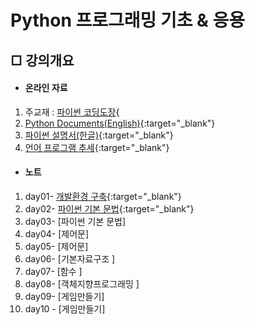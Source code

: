 # Python 프로그래밍 기초 & 응용


## □ 강의개요

- #### 온라인 자료

1. 주교재 : [파이썬 코딩도장](https://dojang.io/course/view.php?id=7){
2. [Python Documents(English)](https://docs.python.org/3/){:target="_blank"}
3. [파이썬 설명서(한글)](https://docs.python.org/ko/3.9/contents.html){:target="_blank"}
4. [언어 프로그램 추세](https://tiobe.com/tiobe-index/){:target="_blank"}

- #### 노트

1. day01- [개발환경 구축](./note/day01.md){:target="_blank"}
2. day02- [파이썬 기본 문법](./note/day02.md){:target="_blank"}
3. day03- [파이썬 기본 문법]
4. day04- [제어문]
5. day05- [제어문]
6. day06- [기본자료구조 ]
7. day07- [함수 ]
8. day08- [객체지향프로그래밍 ]
9. day09- [게임만들기]
10. day10 - [게임만들기]
